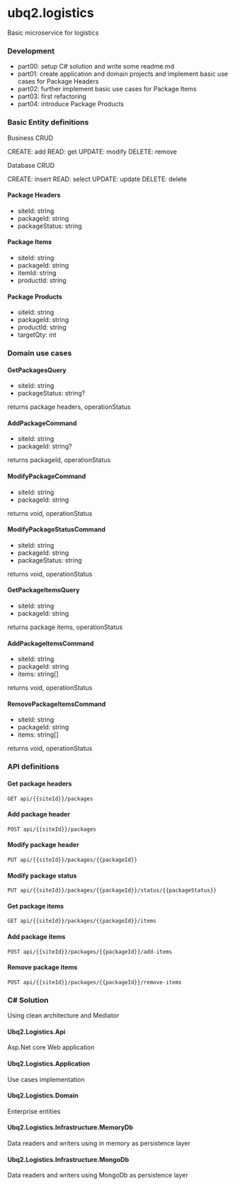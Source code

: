 # ubq2.logistics
Basic microservice for logistics

### Development

- part00: setup C# solution and write some readme.md
- part01: create application and domain projects and implement basic use cases for Package Headers
- part02: further implement basic use cases for Package Items
- part03: first refactoring
- part04: introduce Package Products

### Basic Entity definitions

Business CRUD

CREATE: add
READ: get
UPDATE: modify
DELETE: remove

Database CRUD

CREATE: insert
READ: select
UPDATE: update
DELETE: delete

#### Package Headers
- siteId: string
- packageId: string
- packageStatus: string

#### Package Items
- siteId: string
- packageId: string
- itemId: string
- productId: string

#### Package Products
- siteId: string
- packageId: string
- productId: string
- targetQty: int

### Domain use cases

#### GetPackagesQuery
- siteId: string
- packageStatus: string? 

returns package headers, operationStatus

#### AddPackageCommand
- siteId: string
- packageId: string?

returns packageId, operationStatus

#### ModifyPackageCommand
- siteId: string
- packageId: string

returns void, operationStatus

#### ModifyPackageStatusCommand
- siteId: string
- packageId: string
- packageStatus: string

returns void, operationStatus

#### GetPackageItemsQuery
- siteId: string
- packageId: string

returns package items, operationStatus

#### AddPackageItemsCommand
- siteId: string
- packageId: string
- items: string[]

returns void, operationStatus

#### RemovePackageItemsCommand
- siteId: string
- packageId: string
- items: string[]

returns void, operationStatus


### API definitions

#### Get package headers

`GET api/{{siteId}}/packages`

#### Add package header

`POST api/{{siteId}}/packages`

#### Modify package header

`PUT api/{{siteId}}/packages/{{packageId}}`

#### Modify package status

`PUT api/{{siteId}}/packages/{{packageId}}/status/{{packageStatus}}`

#### Get package items

`GET api/{{siteId}}/packages/{{packageId}}/items`

#### Add package items

`POST api/{{siteId}}/packages/{{packageId}}/add-items`

#### Remove package items

`POST api/{{siteId}}/packages/{{packageId}}/remove-items`

### C# Solution
Using clean architecture and Mediator

#### Ubq2.Logistics.Api
Asp.Net core Web application

#### Ubq2.Logistics.Application
Use cases implementation

#### Ubq2.Logistics.Domain
Enterprise entities

#### Ubq2.Logistics.Infrastructure.MemoryDb
Data readers and writers using in memory as persistence layer

#### Ubq2.Logistics.Infrastructure.MongoDb
Data readers and writers using MongoDb as persistence layer